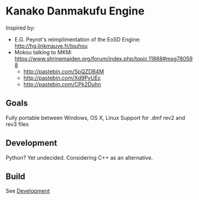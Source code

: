 # Kanako Danmakufu Engine

Inspired by:
 - E.G. Peyrot's reimplimentation of the EoSD Engine: http://hg.linkmauve.fr/touhou
 - Mokou talking to MKM: https://www.shrinemaiden.org/forum/index.php/topic,11868#msg780598
    - http://pastebin.com/SpQZDB4M
    - http://pastebin.com/Xd9PyUEc
    - http://pastebin.com/CPk2Duhn

## Goals
Fully portable between Windows, OS X, Linux
Support for .dmf rev2 and rev3 files

## Development
Python?  Yet undecided.  Considering C++ as an alternative.

## Build
See [Development](#Development)

